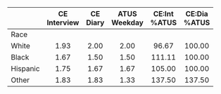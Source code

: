 
|                      | CE<br>Interview |  CE<br>Diary | ATUS<br>Weekday | CE:Int<br>%ATUS | CE:Dia<br>%ATUS |
| -------------------- | :----------: | :----------: | :----------: | :----------: | :----------: |
| Race                 |              |              |              |              |              |
| White                |         1.93 |         2.00 |         2.00 |        96.67 |       100.00 |
| Black                |         1.67 |         1.50 |         1.50 |       111.11 |       100.00 |
| Hispanic             |         1.75 |         1.67 |         1.67 |       105.00 |       100.00 |
| Other                |         1.83 |         1.83 |         1.33 |       137.50 |       137.50 |

